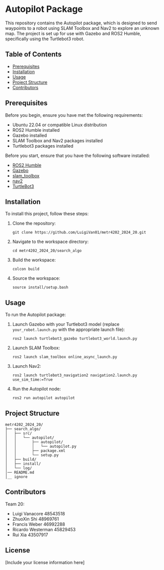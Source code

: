 # Autopilot Package

This repository contains the Autopilot package, which is designed to send waypoints to a robot using SLAM Toolbox and Nav2 to explore an unknown map. The project is set up for use with Gazebo and ROS2 Humble, specifically using the Turtlebot3 robot.

## Table of Contents
- [Prerequisites](#prerequisites)
- [Installation](#installation)
- [Usage](#usage)
- [Project Structure](#project-structure)
- [Contributors](#contributing)

## Prerequisites

Before you begin, ensure you have met the following requirements:
* Ubuntu 22.04 or compatible Linux distribution
* ROS2 Humble installed
* Gazebo installed
* SLAM Toolbox and Nav2 packages installed
* Turtlebot3 packages installed

Before you start, ensure that you have the following software installed:
- [ROS2 Humble](https://docs.ros.org/en/humble/Installation.html)
- [Gazebo](https://classic.gazebosim.org/tutorials?tut=install_ubuntu&cat=install)
- [slam_toolbox](https://navigation.ros.org/setup_guides/slam_config.html)
- [nav2](https://navigation.ros.org/getting_started/index.html)
- [TurtleBot3](https://emanual.robotis.com/docs/en/platform/turtlebot3/ros2_setup/)


## Installation

To install this project, follow these steps:

1. Clone the repository:
   ```
   git clone https://github.com/LuigiVan01/metr4202_2024_20.git
   ```

2. Navigate to the workspace directory:
   ```
   cd metr4202_2024_20/search_algo
   ```

3. Build the workspace:
   ```
   colcon build
   ```

4. Source the workspace:
   ```
   source install/setup.bash
   ```

## Usage

To run the Autopilot package:

1. Launch Gazebo with your Turtlebot3 model (replace `your_robot.launch.py` with the appropriate launch file):
   ```
   ros2 launch turtlebot3_gazebo turtlebot3_world.launch.py
   ```

2. Launch SLAM Toolbox:
   ```
   ros2 launch slam_toolbox online_async_launch.py
   ```

3. Launch Nav2:
   ```
   ros2 launch turtlebot3_navigation2 navigation2.launch.py use_sim_time:=True
   ```

4. Run the Autopilot node:
   ```
   ros2 run autopilot autopilot
   ```

## Project Structure

```
metr4202_2024_20/
├── search_algo/
│   ├── src/
│   │   └── autopilot/
│   │       ├── autopilot/
│   │       │   └── autopilot.py
│   │       ├── package.xml
│   │       └── setup.py
│   ├── build/
│   ├── install/
│   └── log/
│── README.md
│__ ignore
```

## Contributors
  Team 20:

 - Luigi Vanacore         48543518
 - ZhuoXin Shi            48969761
 - Francis Weber          46992288
 - Ricardo Westerman      45829453
 - Rui Xia                43507917


## License

[Include your license information here]
